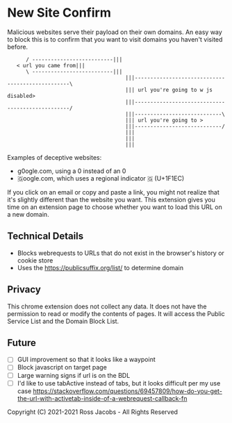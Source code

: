 # New Site Confirm

Malicious websites serve their payload on their own domains. 
An easy way to block this is to confirm that you want to visit domains you haven't visited before. 

          / --------------------------|||
       < url you came from|||
          \ --------------------------|||
                                          |||-------------------------------------------------\
                                          ||| url you're going to w js disabled>
                                          |||-------------------------------------------------/
                                          |||----------------------------\
                                          ||| url you're going to >
                                          |||----------------------------/
                                          |||
                                          |||
                                          |||

Examples of deceptive websites:

* g0ogle.com, using a 0 instead of an 0
* 🇬oogle.com, which uses a regional indicator 🇬 (U+1F1EC)

If you click on an email or copy and paste a link, you might not realize that it's slightly different than the website you want. This extension gives you time on an extension page to choose whether you want to load this URL on a new domain. 

## Technical Details

* Blocks webrequests to URLs that do not exist in the browser's history or cookie store
* Uses the https://publicsuffix.org/list/ to determine domain

## Privacy

This chrome extension does not collect any data.
It does not have the permission to read or modify the contents of pages.
It will access the Public Service List and the Domain Block List.

## Future
* [ ] GUI improvement so that it looks like a waypoint
* [ ] Block javascript on target page
* [ ] Large warning signs if url is on the BDL
* [ ] I'd like to use tabActive instead of tabs, but it looks difficult per my use case https://stackoverflow.com/questions/69457809/how-do-you-get-the-url-with-activetab-inside-of-a-webrequest-callback-fn

Copyright (C) 2021-2021 Ross Jacobs - All Rights Reserved